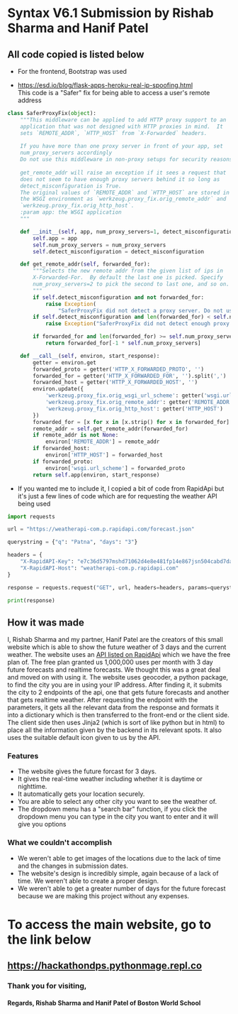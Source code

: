 # Syntax V6.1 Submission by Rishab Sharma and Hanif Patel

## All code copied is listed below

- For the frontend, Bootstrap was used


- https://esd.io/blog/flask-apps-heroku-real-ip-spoofing.html  
  This code is a "Safer" fix for being able to access a user's remote address

```python
class SaferProxyFix(object):
    """This middleware can be applied to add HTTP proxy support to an
    application that was not designed with HTTP proxies in mind.  It
    sets `REMOTE_ADDR`, `HTTP_HOST` from `X-Forwarded` headers.
    
    If you have more than one proxy server in front of your app, set
    num_proxy_servers accordingly
    Do not use this middleware in non-proxy setups for security reasons.
    
    get_remote_addr will raise an exception if it sees a request that 
    does not seem to have enough proxy servers behind it so long as
    detect_misconfiguration is True.
    The original values of `REMOTE_ADDR` and `HTTP_HOST` are stored in
    the WSGI environment as `werkzeug.proxy_fix.orig_remote_addr` and
    `werkzeug.proxy_fix.orig_http_host`.
    :param app: the WSGI application
    """

    def __init__(self, app, num_proxy_servers=1, detect_misconfiguration=False):
        self.app = app
        self.num_proxy_servers = num_proxy_servers
        self.detect_misconfiguration = detect_misconfiguration

    def get_remote_addr(self, forwarded_for):
        """Selects the new remote addr from the given list of ips in
        X-Forwarded-For.  By default the last one is picked. Specify
        num_proxy_servers=2 to pick the second to last one, and so on.
        """
        if self.detect_misconfiguration and not forwarded_for:
            raise Exception(
                "SaferProxyFix did not detect a proxy server. Do not use this fixer if you are not behind a proxy.")
        if self.detect_misconfiguration and len(forwarded_for) < self.num_proxy_servers:
            raise Exception("SaferProxyFix did not detect enough proxy servers. Check your num_proxy_servers setting.")

        if forwarded_for and len(forwarded_for) >= self.num_proxy_servers:
            return forwarded_for[-1 * self.num_proxy_servers]

    def __call__(self, environ, start_response):
        getter = environ.get
        forwarded_proto = getter('HTTP_X_FORWARDED_PROTO', '')
        forwarded_for = getter('HTTP_X_FORWARDED_FOR', '').split(',')
        forwarded_host = getter('HTTP_X_FORWARDED_HOST', '')
        environ.update({
            'werkzeug.proxy_fix.orig_wsgi_url_scheme': getter('wsgi.url_scheme'),
            'werkzeug.proxy_fix.orig_remote_addr': getter('REMOTE_ADDR'),
            'werkzeug.proxy_fix.orig_http_host': getter('HTTP_HOST')
        })
        forwarded_for = [x for x in [x.strip() for x in forwarded_for] if x]
        remote_addr = self.get_remote_addr(forwarded_for)
        if remote_addr is not None:
            environ['REMOTE_ADDR'] = remote_addr
        if forwarded_host:
            environ['HTTP_HOST'] = forwarded_host
        if forwarded_proto:
            environ['wsgi.url_scheme'] = forwarded_proto
        return self.app(environ, start_response)
```

- If you wanted me to include it, I copied a bit of code from RapidApi but it's just a few lines of code which are for
  requesting the weather API being used

```python
import requests

url = "https://weatherapi-com.p.rapidapi.com/forecast.json"

querystring = {"q": "Patna", "days": "3"}

headers = {
    "X-RapidAPI-Key": "e7c36d5797mshd71062d4e8e481fp14e867jsn504cabd7da67",
    "X-RapidAPI-Host": "weatherapi-com.p.rapidapi.com"
}

response = requests.request("GET", url, headers=headers, params=querystring).json()

print(response)
```

## How it was made

I, Rishab Sharma and my partner, Hanif Patel are the creators of this small website which is able to show the future
weather of 3 days and the current weather. The website uses
an [API listed on RapidApi](https://rapidapi.com/weatherapi/api/weatherapi-com/)
which we have the free plan of. The free plan granted us 1,000,000 uses per month with 3 day future forecasts and
realtime forecasts. We thought this was a great deal and moved on with using it. The website uses geocoder, a python
package, to find the city you are in using your IP address. After finding it, it submits the city to 2 endpoints of the
api, one that gets future forecasts and another that gets realtime weather. After requesting the endpoint with the
parameters, it gets all the relevant data from the response and formats it into a dictionary which is then transferred
to the front-end or the client side. The client side then uses Jinja2 (which is sort of like python but in html) to
place all the information given by the backend in its relevant spots. It also uses the suitable default icon given to
us by the API.

### Features

- The website gives the future forcast for 3 days.
- It gives the real-time weather including whether it is daytime or nighttime.
- It automatically gets your location securely.
- You are able to select any other city you want to see the weather of.
- The dropdown menu has a "search bar" function, if you click the dropdown menu you can type in the city you want to enter and it will give you options

### What we couldn't accomplish

- We weren't able to get images of the locations due to the lack of time and the changes in submission dates.
- The website's design is incredibly simple, again because of a lack of time. We weren't able to create a proper design.
- We weren't able to get a greater number of days for the future forecast because we are making this project without any expenses.
 
# To access the main website, go to the link below
## https://hackathondps.pythonmage.repl.co

### Thank you for visiting,
#### Regards, Rishab Sharma and Hanif Patel of Boston World School
